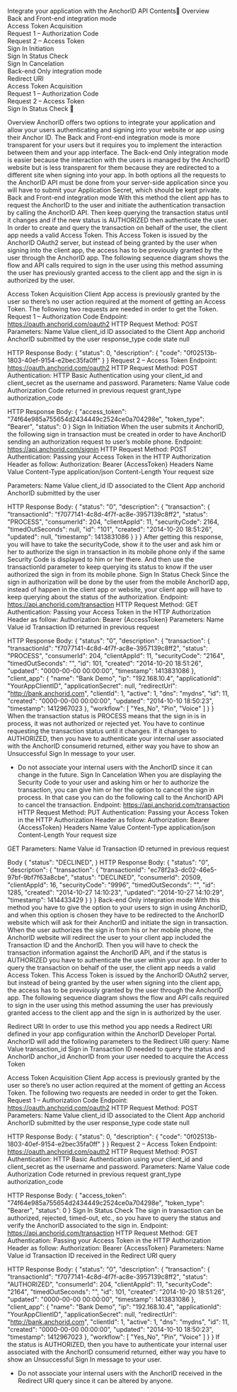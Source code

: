 Integrate your application with the AnchorID API
Contents
Overview    
Back and Front-end integration mode    
Access Token Acquisition    
Request 1 – Authorization Code    
Request 2 – Access Token    
Sign In Initiation    
Sign In Status Check    
Sign In Cancelation    
Back-end Only integration mode    
Redirect URI    
Access Token Acquisition    
Request 1 – Authorization Code    
Request 2 – Access Token    
Sign In Status Check    

Overview
AnchorID offers two options to integrate your application and allow your users authenticating and signing into your website or app using their Anchor ID.
The Back and Front-end integration mode is more transparent for your users but it requires you to implement the interaction between them and your app interface.
The Back-end Only integration mode is easier because the interaction with the users is managed by the AnchorID website but is less transparent for them because they are redirected to a different site when signing into your app.
In both options all the requests to the AnchorID API must be done from your server-side application since you will have to submit your Application Secret, which should be kept private.
Back and Front-end integration mode
With this method the client app has to request the AnchorID to the user and initiate the authentication transaction by calling the AnchorID API.
Then keep querying the transaction status until it changes and if the new status is AUTHORIZED then authenticate the user.
In order to create and query the transaction on behalf of the user, the client app needs a valid Access Token.
This Access Token is issued by the AnchorID OAuth2 server, but instead of being granted by the user when signing into the client app, the access has to be previously granted by the user through the AnchorID app.
The following sequence diagram shows the flow and API calls required to sign in the user using this method assuming the user has previously granted access to the client app and the sign in is authorized by the user.

Access Token Acquisition
Client App access is previously granted by the user so there’s no user action required at the moment of getting an Access Token.
The following two requests are needed in order to get the Token.
Request 1 – Authorization Code
Endpoint:
https://oauth.anchorid.com/oauth2
HTTP Request
Method:
POST
Parameters:
Name
Value
client_id
ID associated to the Client App
anchorid
AnchorID submitted by the user
response_type
code
state
null

HTTP Response
Body:
{
    "status": 0,
    "description": {
        "code": "0f02513b-1803-40ef-9154-e2bec35fa0ff"
    }
} 
Request 2 – Access Token
Endpoint:
https://oauth.anchorid.com/oauth2
HTTP Request
Method:
POST
Authentication:
HTTP Basic Authentication using your client_id and client_secret as the username and password.
Parameters:
Name
Value
code
Authorization Code returned in previous request 
grant_type
authorization_code

HTTP Response
Body:
{
    "access_token": "74f64e985a755654d2434449c2524ce0a704298e",
    "token_type": "Bearer",
    "status": 0
}
Sign In Initiation
When the user submits it AnchorID, the following sign in transaction must be created in order to have AnchorID sending an authorization request to user’s mobile phone.
Endpoint:
https://api.anchorid.com/signin
HTTP Request
Method:
POST
Authentication:
Passing your Access Token in the HTTP Authorization Header as follow:
Authorization: Bearer {AccessToken}
Headers
Name
Value
Content-Type
application/json
Content-Length
Your request size

Parameters:
Name
Value
client_id
ID associated to the Client App
anchorid
AnchorID submitted by the user

HTTP Response
Body:
{
    "status": "0",
    "description": {
        "transaction": {
            "transactionId": "f7077141-4c8d-4f7f-ac8e-3957139c8ff2",
            "status": "PROCESS",
            "consumerId": 204,
            "clientAppId": 11,
            "securityCode": 2164,
            "timedOutSeconds": null,
            "id": "101",
            "created": "2014-10-20 18:51:26",
            "updated": null,
            "timestamp": 1413831086
        }
    }
}
After getting this response, you will have to take the securityCode, show it to the user and ask him or her to authorize the sign in transaction in its mobile phone only if the same Security Code is displayed to him or her there.
And then use the transactionId parameter to keep querying its status to know if the user authorized the sign in from its mobile phone.
Sign In Status Check
Since the sign in authorization will be done by the user from the mobile AnchorID app, instead of happen in the client app or website, your client app will have to keep querying about the status of the authorization.
Endpoint:
https://api.anchorid.com/transaction
HTTP Request
Method:
GET
Authentication:
Passing your Access Token in the HTTP Authorization Header as follow:
Authorization: Bearer {AccessToken}
Parameters:
Name
Value
id
Transaction ID returned in previous request

HTTP Response
Body:
{
    "status": "0",
    "description": {
        "transaction": {
            "transactionId": "f7077141-4c8d-4f7f-ac8e-3957139c8ff2",
            "status": "PROCESS",
            "consumerId": 204,
            "clientAppId": 11,
            "securityCode": "2164",
            "timedOutSeconds": "",
            "id": 101,
            "created": "2014-10-20 18:51:26",
            "updated": "0000-00-00 00:00:00",
            "timestamp": 1413831086
        },
        "client_app": {
            "name": "Bank Demo",
            "ip": "192.168.10.4",
            "applicationId": "YourAppClientID",
            "applicationSecret": null,
            "redirectUrl": "http://bank.anchorid.com",
            "clientId": 1,
            "active": 1,
            "dns": "mydns",
            "id": 11,
            "created": "0000-00-00 00:00:00",
            "updated": "2014-10-10 18:50:23",
            "timestamp": 1412967023
        },
        "workflow": [
            "Yes_No",
            "Pin",
            "Voice"
        ]
    }
}
When the transaction status is PROCESS means that the sign in is in process, it was not authorized or rejected yet.
You have to continue requesting the transaction status until it changes.
If it changes to AUTHORIZED, then you have to authenticate your internal user associated with the AnchorID consumerid returned, either way you have to show an Unsuccessful Sign In message to your user.
* Do not associate your internal users with the AnchorID since it can change in the future.
Sign In Cancelation
When you are displaying the Security Code to your user and asking him or her to authorize the transaction, you can give him or her the option to cancel the sign in process.
In that case you can do the following call to the AnchorID API to cancel the transaction.
Endpoint:
https://api.anchorid.com/transaction
HTTP Request
Method:
PUT
Authentication:
Passing your Access Token in the HTTP Authorization Header as follow:
Authorization: Bearer {AccessToken}
Headers
Name
Value
Content-Type
application/json
Content-Length
Your request size

GET Parameters:
Name
Value
id
Transaction ID returned in previous request

Body
{
    "status": "DECLINED",
}
HTTP Response
Body:
{
    "status": "0",
    "description": {
        "transaction": {
            "transactionId": "ec78f2a3-dc02-46e5-97bf-9bf7f63a8cbe",
            "status": "DECLINED",
            "consumerId": 20509,
            "clientAppId": 16,
            "securityCode": "9996",
            "timedOutSeconds": "",
            "id": 1285,
            "created": "2014-10-27 14:10:23",
            "updated": "2014-10-27 14:10:29",
            "timestamp": 1414433429
        }
    }
}
Back-end Only integration mode
With this method you have to give the option to your users to sign in using AnchorID, and when this option is chosen they have to be redirected to the AnchorID website which will ask for their AnchorID and initiate the sign in transaction.
When the user authorizes the sign in from his or her mobile phone, the AnchorID website will redirect the user to your client app included the Transaction ID and the AnchorID.
Then you will have to check the transaction information against the AnchorID API, and if the status is AUTHORIZED you have to authenticate the user within your app.
In order to query the transaction on behalf of the user, the client app needs a valid Access Token.
This Access Token is issued by the AnchorID OAuth2 server, but instead of being granted by the user when signing into the client app, the access has to be previously granted by the user through the AnchorID app.
The following sequence diagram shows the flow and API calls required to sign in the user using this method assuming the user has previously granted access to the client app and the sign in is authorized by the user.

Redirect URI
In order to use this method you app needs a Redirect URI defined in your app configuration within the AnchorID Developer Portal.
AnchorID will add the following parameters to the Redirect URI query:
Name
Value
transaction_id
Sign in Transaction ID needed to query the status and AnchorID 
anchor_id
AnchorID from your user needed to acquire the Access Token

Access Token Acquisition
Client App access is previously granted by the user so there’s no user action required at the moment of getting an Access Token.
The following two requests are needed in order to get the Token.
Request 1 – Authorization Code
Endpoint:
https://oauth.anchorid.com/oauth2
HTTP Request
Method:
POST
Parameters:
Name
Value
client_id
ID associated to the Client App
anchorid
AnchorID submitted by the user
response_type
code
state
null

HTTP Response
Body:
{
    "status": 0,
    "description": {
        "code": "0f02513b-1803-40ef-9154-e2bec35fa0ff"
    }
} 
Request 2 – Access Token
Endpoint:
https://oauth.anchorid.com/oauth2
HTTP Request
Method:
POST
Authentication:
HTTP Basic Authentication using your client_id and client_secret as the username and password.
Parameters:
Name
Value
code
Authorization Code returned in previous request 
grant_type
authorization_code

HTTP Response
Body:
{
    "access_token": "74f64e985a755654d2434449c2524ce0a704298e",
    "token_type": "Bearer",
    "status": 0
}
Sign In Status Check
The sign in transaction can be authorized, rejected, timed-out, etc., so you have to query the status and verify the AnchorID associated to the sign in.
Endpoint:
https://api.anchorid.com/transaction
HTTP Request
Method:
GET
Authentication:
Passing your Access Token in the HTTP Authorization Header as follow:
Authorization: Bearer {AccessToken}
Parameters:
Name
Value
id
Transaction ID received in the Redirect URI query

HTTP Response
Body:
{
    "status": "0",
    "description": {
        "transaction": {
            "transactionId": "f7077141-4c8d-4f7f-ac8e-3957139c8ff2",
            "status": "AUTHORIZED",
            "consumerId": 204,
            "clientAppId": 11,
            "securityCode": "2164",
            "timedOutSeconds": "",
            "id": 101,
            "created": "2014-10-20 18:51:26",
            "updated": "0000-00-00 00:00:00",
            "timestamp": 1413831086
        },
        "client_app": {
            "name": "Bank Demo",
            "ip": "192.168.10.4",
            "applicationId": "YourAppClientID",
            "applicationSecret": null,
            "redirectUrl": "http://bank.anchorid.com",
            "clientId": 1,
            "active": 1,
            "dns": "mydns",
            "id": 11,
            "created": "0000-00-00 00:00:00",
            "updated": "2014-10-10 18:50:23",
            "timestamp": 1412967023
        },
        "workflow": [
            "Yes_No",
            "Pin",
            "Voice"
        ]
    }
}
If the status is AUTHORIZED, then you have to authenticate your internal user associated with the AnchorID consumerid returned, either way you have to show an Unsuccessful Sign In message to your user.
* Do not associate your internal users with the AnchorID received in the Redirect URI query since it can be altered by anyone.
